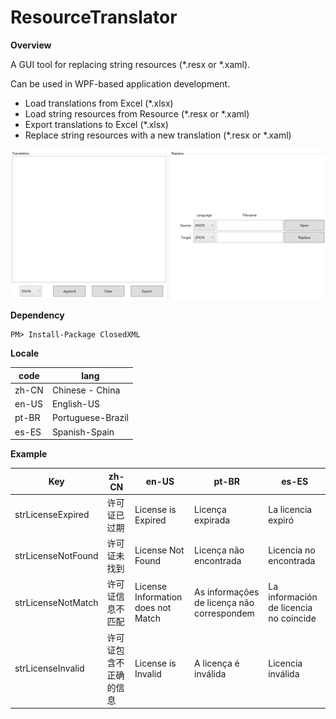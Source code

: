 # ResourceTranslator
**Overview**

A GUI tool for replacing string resources (*.resx or *.xaml). 

Can be used in WPF-based application development.

- Load translations from Excel (*.xlsx)
- Load string resources from Resource (*.resx or *.xaml)
- Export translations to Excel (*.xlsx)
- Replace string resources with a new translation (*.resx or *.xaml)



![overview](screenshots/overview.png)



**Dependency**



```
PM> Install-Package ClosedXML
```



**Locale**

| code  | lang              |
| ----- | ----------------- |
| zh-CN | Chinese - China   |
| en-US | English-US        |
| pt-BR | Portuguese-Brazil |
| es-ES | Spanish-Spain     |


**Example**

| Key                | zh-CN                  | en-US                              | pt-BR                                      | es-ES                                  |
| ------------------ | ---------------------- | ---------------------------------- | ------------------------------------------ | -------------------------------------- |
| strLicenseExpired  | 许可证已过期           | License is Expired                 | Licença expirada                           | La licencia expiró                     |
| strLicenseNotFound | 许可证未找到           | License Not Found                  | Licença não encontrada                     | Licencia no encontrada                 |
| strLicenseNotMatch | 许可证信息不匹配       | License Information does not Match | As informações de licença não correspondem | La información de licencia no coincide |
| strLicenseInvalid  | 许可证包含不正确的信息 | License is Invalid                 | A licença é inválida                       | Licencia inválida                      |

